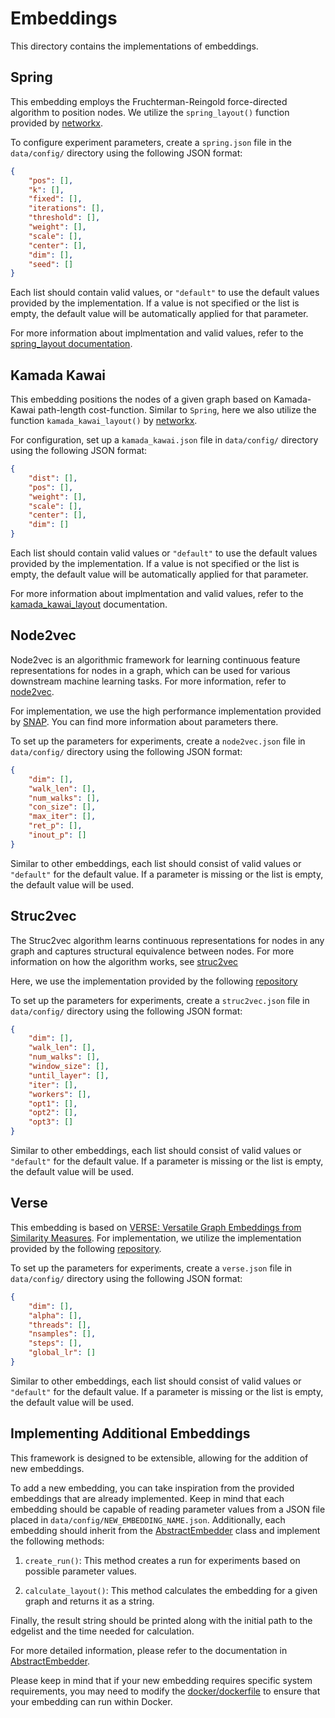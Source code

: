 # Embeddings 
This directory contains the implementations of embeddings.

## Spring
This embedding employs the Fruchterman-Reingold force-directed algorithm to position nodes. We utilize the `spring_layout()` function provided by [networkx](https://networkx.org).

To configure experiment parameters, create a `spring.json` file in the `data/config/` directory using the following JSON format:

```json
{
    "pos": [],
    "k": [],
    "fixed": [],
    "iterations": [],
    "threshold": [],
    "weight": [],
    "scale": [],
    "center": [],
    "dim": [],
    "seed": []
}
```

Each list should contain valid values, or `"default"` to use the default values provided by the implementation. If a value is not specified or the list is empty, the default value will be automatically applied for that parameter.

For more information about implmentation and valid values, refer to the [spring_layout documentation](https://networkx.org/documentation/stable/reference/generated/networkx.drawing.layout.spring_layout.html#spring-layout).

## Kamada Kawai 
This embedding positions the nodes of a given graph based on Kamada-Kawai path-length cost-function. Similar to `Spring`, here we also utilize the function `kamada_kawai_layout()` by [networkx](https://networkx.org).

For configuration, set up a `kamada_kawai.json` file in `data/config/` directory using the following JSON format:

```json
{
    "dist": [],
    "pos": [],
    "weight": [],
    "scale": [],
    "center": [],
    "dim": []
}
```

Each list should contain valid values or `"default"` to use the default values provided by the implementation. If a value is not specified or the list is empty, the default value will be automatically applied for that parameter.

For more information about implmentation and valid values, refer to the [kamada_kawai_layout](https://networkx.org/documentation/stable/reference/generated/networkx.drawing.layout.kamada_kawai_layout.html) documentation.

## Node2vec 
Node2vec is an algorithmic framework for learning continuous feature representations for nodes in a graph, which can be used for various downstream machine learning tasks. For more information, refer to [node2vec](https://arxiv.org/abs/1607.00653).

For implementation, we use the high performance implementation provided by [SNAP](https://github.com/snap-stanford/snap/tree/master/examples/node2vec). You can find more information about parameters there.

To set up the parameters for experiments, create a `node2vec.json` file in `data/config/` directory using the following JSON format:

```json
{
    "dim": [],
    "walk_len": [],
    "num_walks": [],
    "con_size": [],
    "max_iter": [],
    "ret_p": [],
    "inout_p": []
}
```

Similar to other embeddings, each list should consist of valid values or `"default"` for the default value. If a parameter is missing or the list is empty, the default value will be used.

## Struc2vec 
The Struc2vec algorithm learns continuous representations for nodes in any graph and captures structural equivalence between nodes. For more information on how the algorithm works, see [struc2vec](https://arxiv.org/abs/1704.03165)

Here, we use the implementation provided by the following [repository](https://github.com/sebkaz/struc2vec/tree/master#struc2vec)

To set up the parameters for experiments, create a `struc2vec.json` file in `data/config/` directory using the following JSON format:

```json
{
    "dim": [],
    "walk_len": [],
    "num_walks": [],
    "window_size": [],
    "until_layer": [],
    "iter": [],
    "workers": [],
    "opt1": [],
    "opt2": [],
    "opt3": []
}
```

Similar to other embeddings, each list should consist of valid values or `"default"` for the default value. If a parameter is missing or the list is empty, the default value will be used.

## Verse
This embedding is based on [VERSE: Versatile Graph Embeddings from Similarity Measures](https://arxiv.org/abs/1803.04742). For implementation, we utilize the implementation provided by the following [repository](https://github.com/xgfs/verse).

To set up the parameters for experiments, create a `verse.json` file in `data/config/` directory using the following JSON format:

```json
{
    "dim": [],
    "alpha": [],
    "threads": [],
    "nsamples": [],
    "steps": [],
    "global_lr": []
}
```

Similar to other embeddings, each list should consist of valid values or `"default"` for the default value. If a parameter is missing or the list is empty, the default value will be used.


## Implementing Additional Embeddings
This framework is designed to be extensible, allowing for the addition of new embeddings.

To add a new embedding, you can take inspiration from the provided embeddings that are already implemented. Keep in mind that each embedding should be capable of reading parameter values from a JSON file placed in `data/config/NEW_EMBEDDING_NAME.json`. Additionally, each embedding should inherit from the [AbstractEmbedder](abstract_embedder.py) class and implement the following methods:

1. `create_run()`: This method creates a run for experiments based on possible parameter values.

2. `calculate_layout()`: This method calculates the embedding for a given graph and returns it as a string. 

Finally, the result string should be printed along with the initial path to the edgelist and the time needed for calculation.

For more detailed information, please refer to the documentation in [AbstractEmbedder](abstract_embedder.py).

Please keep in mind that if your new embedding requires specific system requirements, you may need to modify the [docker/dockerfile](../docker/dockerfile) to ensure that your embedding can run within Docker.